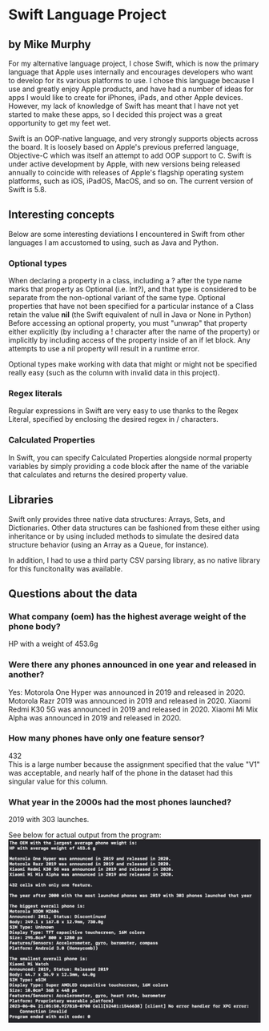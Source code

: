 # Swift Language Project  
## by Mike Murphy  

For my alternative language project, I chose Swift, which is now the primary language that Apple uses internally and encourages developers who want to develop for its various platforms to use.  I chose this language because I use and greatly enjoy Apple products, and have had a number of ideas for apps I would like to create for iPhones, iPads, and other Apple devices.  However, my lack of knowledge of Swift has meant that I have not yet started to make these apps, so I decided this project was a great opportunity to get my feet wet.  

Swift is an OOP-native language, and very strongly supports objects across the board.  It is loosely based on Apple's previous preferred language, Objective-C which was itself an attempt to add OOP support to C.  Swift is under active development by Apple, with new versions being released annually to coincide with releases of Apple's flagship operating system platforms, such as iOS, iPadOS, MacOS, and so on.  The current version of Swift is 5.8.  

## Interesting concepts
Below are some interesting deviations I encountered in Swift from other languages I am accustomed to using, such as Java and Python.  

### Optional types
When declaring a property in a class, including a ? after the type name marks that property as Optional (i.e. Int?), and that type is considered to be separate from the non-optional variant of the same type.  Optional properties that have not been specified for a particular instance of a Class retain the value **nil** (the Swift equivalent of null in Java or None in Python)  Before accessing an optional property, you must "unwrap" that property either explicitly (by including a ! character after the name of the property) or implicitly by including access of the property inside of an if let block.  Any attempts to use a nil property will result in a runtime error.

Optional types make working with data that might or might not be specified really easy (such as the column with invalid data in this project).

### Regex literals
Regular expressions in Swift are very easy to use thanks to the Regex Literal, specified by enclosing the desired regex in / characters.

### Calculated Properties
In Swift, you can specify Calculated Properties alongside normal property variables by simply providing a code block after the name of the variable that calculates and returns the desired property value.

## Libraries
Swift only provides three native data structures: Arrays, Sets, and Dictionaries.  Other data structures can be fashioned from these either using inheritance or by using included methods to simulate the desired data structure behavior (using an Array as a Queue, for instance).

In addition, I had to use a third party CSV parsing library, as no native library for this funcitonality was available.

## Questions about the data

### What company (oem) has the highest average weight of the phone body?
HP with a weight of 453.6g

### Were there any phones announced in one year and released in another?
Yes:
Motorola One Hyper was announced in 2019 and released in 2020.
Motorola Razr 2019 was announced in 2019 and released in 2020.
Xiaomi Redmi K30 5G was announced in 2019 and released in 2020.
Xiaomi Mi Mix Alpha was announced in 2019 and released in 2020.

### How many phones have only one feature sensor?
432  
This is a large number because the assignment specified that the value "V1" was acceptable, and nearly half of the phone in the dataset had this singular value for this column.

### What year in the 2000s had the most phones launched?
2019 with 303 launches.

See below for actual output from the program:
![image](report_questions.png)
